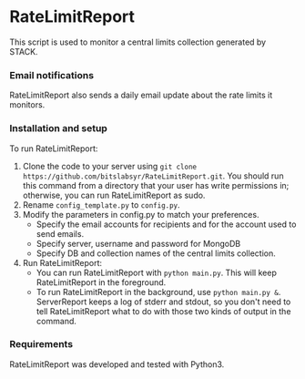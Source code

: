 # RateLimitReport

This script is used to monitor a central limits collection generated by STACK.  
  
### Email notifications
RateLimitReport also sends a daily email update about the rate limits it monitors.   

### Installation and setup

To run RateLimitReport:  
1) Clone the code to your server using `git clone https://github.com/bitslabsyr/RateLimitReport.git`. You should run this command from a directory that your user has write permissions in; otherwise, you can run RateLimitReport as sudo.    
2) Rename `config_template.py` to `config.py`.
3) Modify the parameters in config.py to match your preferences.  
   * Specify the email accounts for recipients and for the account used to send emails.
   * Specify server, username and password for MongoDB
   * Specify DB and collection names of the central limits collection.
4) Run RateLimitReport:
     * You can run RateLimitReport with `python main.py`. This will keep RateLimitReport in the foreground.
     * To run RateLimitReport in the background, use `python main.py &`. ServerReport keeps a log of stderr and stdout, so you don't need to tell RateLimitReport what to do with those two kinds of output in the command.
     
### Requirements

RateLimitReport was developed and tested with Python3.
